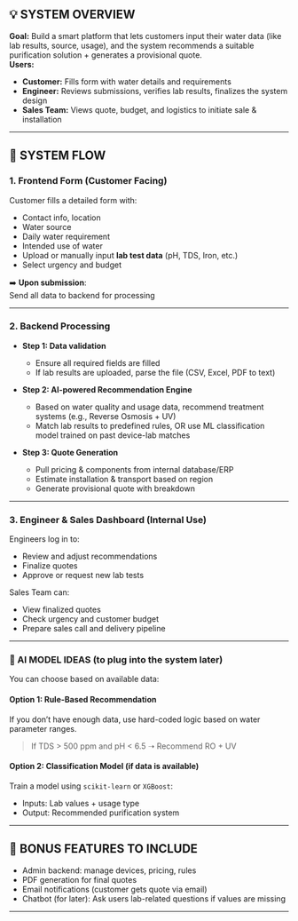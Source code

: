 
## 💡 SYSTEM OVERVIEW

**Goal:** Build a smart platform that lets customers input their water data (like lab results, source, usage), and the system recommends a suitable purification solution + generates a provisional quote.  
**Users:**  
- **Customer:** Fills form with water details and requirements  
- **Engineer:** Reviews submissions, verifies lab results, finalizes the system design  
- **Sales Team:** Views quote, budget, and logistics to initiate sale & installation

---

## 🧭 SYSTEM FLOW

### 1. **Frontend Form (Customer Facing)**
Customer fills a detailed form with:
- Contact info, location
- Water source
- Daily water requirement
- Intended use of water
- Upload or manually input **lab test data** (pH, TDS, Iron, etc.)
- Select urgency and budget

➡️ **Upon submission**:  
Send all data to backend for processing

---

### 2. **Backend Processing**
- **Step 1: Data validation**
  - Ensure all required fields are filled
  - If lab results are uploaded, parse the file (CSV, Excel, PDF to text)

- **Step 2: AI-powered Recommendation Engine**
  - Based on water quality and usage data, recommend treatment systems (e.g., Reverse Osmosis + UV)
  - Match lab results to predefined rules, OR use ML classification model trained on past device-lab matches

- **Step 3: Quote Generation**
  - Pull pricing & components from internal database/ERP
  - Estimate installation & transport based on region
  - Generate provisional quote with breakdown

---

### 3. **Engineer & Sales Dashboard (Internal Use)**
Engineers log in to:
- Review and adjust recommendations
- Finalize quotes
- Approve or request new lab tests

Sales Team can:
- View finalized quotes
- Check urgency and customer budget
- Prepare sales call and delivery pipeline

---

### 🧠 AI MODEL IDEAS (to plug into the system later)
You can choose based on available data:
#### Option 1: **Rule-Based Recommendation**
If you don’t have enough data, use hard-coded logic based on water parameter ranges.
> If TDS > 500 ppm and pH < 6.5 ➝ Recommend RO + UV

#### Option 2: **Classification Model (if data is available)**
Train a model using `scikit-learn` or `XGBoost`:
- Inputs: Lab values + usage type
- Output: Recommended purification system

---

## 📁 BONUS FEATURES TO INCLUDE

- Admin backend: manage devices, pricing, rules
- PDF generation for final quotes
- Email notifications (customer gets quote via email)
- Chatbot (for later): Ask users lab-related questions if values are missing

---
